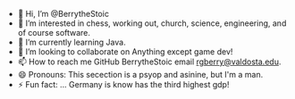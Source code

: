- 👋 Hi, I’m @BerrytheStoic
- 👀 I’m interested in chess, working out, church, science, engineering, and of course software.
- 🌱 I’m currently learning Java.
- 💞️ I’m looking to collaborate on Anything except game dev!
- 📫 How to reach me  GitHub BerrytheStoic email rgberry@valdosta.edu.
- 😄 Pronouns: This secection is a psyop and asinine, but I'm a man.
- ⚡ Fun fact: ... Germany is know has the third highest gdp!

<!---
BerrytheStoic/BerrytheStoic is a ✨ special ✨ repository because its `README.md` (this file) appears on your GitHub profile.
You can click the Preview link to take a look at your changes.
--->
